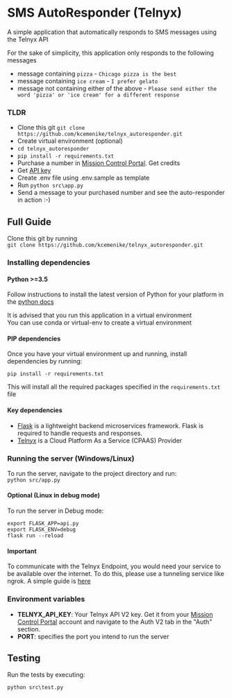 # SMS AutoResponder (Telnyx)

A simple application that automatically responds to SMS messages using the Telnyx API

For the sake of simplicity, this application only responds to the following messages

- message containing `pizza` - `Chicago pizza is the best`
- message containing `ice cream` - `I prefer gelato`
- message not containing either of the above - `Please send either the word 'pizza' or 'ice cream' for a different response`

### TLDR

- Clone this git `git clone https://github.com/kcemenike/telnyx_autoresponder.git`
- Create virtual environment (optional)
- `cd telnyx_autoresponder`
- `pip install -r requirements.txt`
- Purchase a number in [Mission Control Portal](https://portal.telnyx.com/#/app/numbers/buy-numbers). Get credits
- Get [API key](https://portal.telnyx.com/#/app/api-keys)
- Create .env file using .env.sample as template
- Run `python src\app.py`
- Send a message to your purchased number and see the auto-responder in action :-)

## Full Guide

Clone this git by running  
`git clone https://github.com/kcemenike/telnyx_autoresponder.git`

### Installing dependencies

#### Python >=3.5

Follow instructions to install the latest version of Python for your platform in the [python docs](https://docs.python.org/3/using/unix.html#getting-and-installing-the-latest-version-of-python)

It is advised that you run this application in a virtual environment  
You can use conda or virtual-env to create a virtual environment

#### PIP dependencies

Once you have your virtual environment up and running, install dependencies by running:

```
pip install -r requirements.txt
```

This will install all the required packages specified in the `requirements.txt` file

#### Key dependencies

- [Flask](http://flask.pocoo.org/) is a lightweight backend microservices framework. Flask is required to handle requests and responses.
- [Telnyx](https://telnyx.com) is a Cloud Platform As a Service (CPAAS) Provider

### Running the server (Windows/Linux)

To run the server, navigate to the project directory and run:  
`python src/app.py`

#### Optional (Linux in debug mode)

To run the server in Debug mode:

```
export FLASK_APP=api.py
export FLASK_ENV=debug
flask run --reload
```

#### Important

To communicate with the Telnyx Endpoint, you would need your service to be available over the internet. To do this, please use a tunneling service like ngrok. A simple guide is [here](https://developers.telnyx.com/docs/v2/development/ngrok)

### Environment variables

- **TELNYX_API_KEY**: Your Telnyx API V2 key. Get it from your [Mission Control Portal](https://portal.telnyx.com/) account and navigate to the Auth V2 tab in the "Auth" section.
- **PORT**: specifies the port you intend to run the server

## Testing

Run the tests by executing:

```
python src\test.py
```
